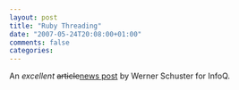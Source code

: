 ```yaml
---
layout: post
title: "Ruby Threading"
date: "2007-05-24T20:08:00+01:00"
comments: false
categories: 
---
```


<p>An <em>excellent</em> <strike>article</strike><a href="http://www.infoq.com/news/2007/05/ruby-threading-futures">news post</a> by Werner Schuster for InfoQ.</p>


